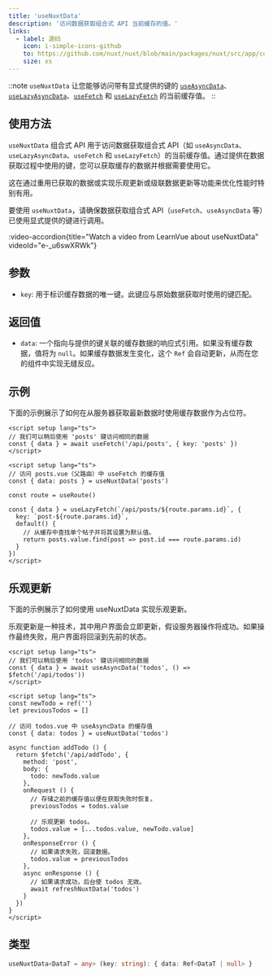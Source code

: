 ```yaml
---
title: 'useNuxtData'
description: '访问数据获取组合式 API 当前缓存的值。'
links:
  - label: 源码
    icon: i-simple-icons-github
    to: https://github.com/nuxt/nuxt/blob/main/packages/nuxt/src/app/composables/asyncData.ts
    size: xs
---
```


::note
`useNuxtData` 让您能够访问带有显式提供的键的 [`useAsyncData`](/docs/api/composables/use-async-data)、[`useLazyAsyncData`](/docs/api/composables/use-lazy-async-data)、[`useFetch`](/docs/api/composables/use-fetch) 和 [`useLazyFetch`](/docs/api/composables/use-lazy-fetch) 的当前缓存值。
::

## 使用方法

`useNuxtData` 组合式 API 用于访问数据获取组合式 API（如 `useAsyncData`、`useLazyAsyncData`、`useFetch` 和 `useLazyFetch`）的当前缓存值。通过提供在数据获取过程中使用的键，您可以获取缓存的数据并根据需要使用它。

这在通过重用已获取的数据或实现乐观更新或级联数据更新等功能来优化性能时特别有用。

要使用 `useNuxtData`，请确保数据获取组合式 API（`useFetch`、`useAsyncData` 等）已使用显式提供的键进行调用。

:video-accordion{title="Watch a video from LearnVue about useNuxtData" videoId="e-_u6swXRWk"}

## 参数

- `key`: 用于标识缓存数据的唯一键。此键应与原始数据获取时使用的键匹配。

## 返回值

- `data`: 一个指向与提供的键关联的缓存数据的响应式引用。如果没有缓存数据，值将为 `null`。如果缓存数据发生变化，这个 `Ref` 会自动更新，从而在您的组件中实现无缝反应。

## 示例

下面的示例展示了如何在从服务器获取最新数据时使用缓存数据作为占位符。

```vue [pages/posts.vue]
<script setup lang="ts">
// 我们可以稍后使用 'posts' 键访问相同的数据
const { data } = await useFetch('/api/posts', { key: 'posts' })
</script>
```

```vue [pages/posts/[id\\].vue]
<script setup lang="ts">
// 访问 posts.vue（父路由）中 useFetch 的缓存值
const { data: posts } = useNuxtData('posts')

const route = useRoute()

const { data } = useLazyFetch(`/api/posts/${route.params.id}`, {
  key: `post-${route.params.id}`,
  default() {
    // 从缓存中查找单个帖子并将其设置为默认值。
    return posts.value.find(post => post.id === route.params.id)
  }
})
</script>
```

## 乐观更新

下面的示例展示了如何使用 useNuxtData 实现乐观更新。

乐观更新是一种技术，其中用户界面会立即更新，假设服务器操作将成功。如果操作最终失败，用户界面将回滚到先前的状态。

```vue [pages/todos.vue]
<script setup lang="ts">
// 我们可以稍后使用 'todos' 键访问相同的数据
const { data } = await useAsyncData('todos', () => $fetch('/api/todos'))
</script>
```

```vue [components/NewTodo.vue]
<script setup lang="ts">
const newTodo = ref('')
let previousTodos = []

// 访问 todos.vue 中 useAsyncData 的缓存值
const { data: todos } = useNuxtData('todos')

async function addTodo () {
  return $fetch('/api/addTodo', {
    method: 'post',
    body: {
      todo: newTodo.value
    },
    onRequest () {
      // 存储之前的缓存值以便在获取失败时恢复。
      previousTodos = todos.value

      // 乐观更新 todos。
      todos.value = [...todos.value, newTodo.value]
    },
    onResponseError () {
      // 如果请求失败，回滚数据。
      todos.value = previousTodos
    },
    async onResponse () {
      // 如果请求成功，后台使 todos 无效。
      await refreshNuxtData('todos')
    }
  })
}
</script>
```

## 类型

```ts
useNuxtData<DataT = any> (key: string): { data: Ref<DataT | null> }
```
